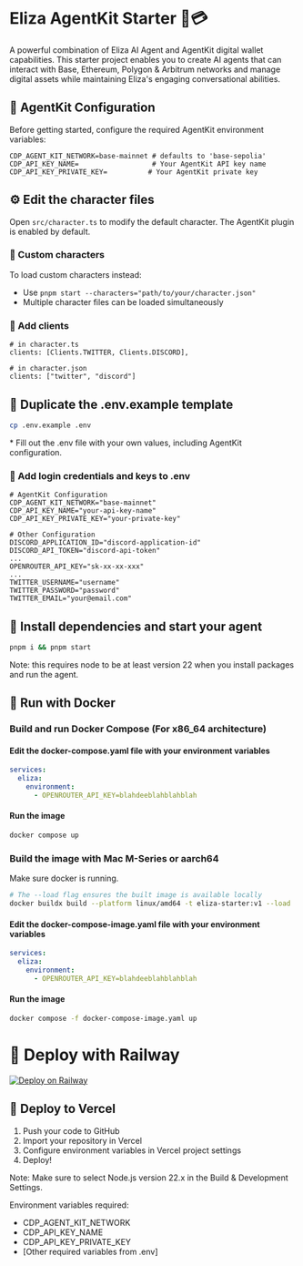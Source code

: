 # Eliza AgentKit Starter 🤖💳

A powerful combination of Eliza AI Agent and AgentKit digital wallet capabilities. This starter project enables you to create AI agents that can interact with Base, Ethereum, Polygon & Arbitrum networks and manage digital assets while maintaining Eliza's engaging conversational abilities.

## 🔑 AgentKit Configuration

Before getting started, configure the required AgentKit environment variables:

```env
CDP_AGENT_KIT_NETWORK=base-mainnet # defaults to 'base-sepolia'
CDP_API_KEY_NAME=                  # Your AgentKit API key name
CDP_API_KEY_PRIVATE_KEY=          # Your AgentKit private key
```

## ⚙️ Edit the character files

Open `src/character.ts` to modify the default character. The AgentKit plugin is enabled by default.

### 👥 Custom characters

To load custom characters instead:

- Use `pnpm start --characters="path/to/your/character.json"`
- Multiple character files can be loaded simultaneously

### 🔌 Add clients

```
# in character.ts
clients: [Clients.TWITTER, Clients.DISCORD],

# in character.json
clients: ["twitter", "discord"]
```

## 📝 Duplicate the .env.example template

```bash
cp .env.example .env
```

\* Fill out the .env file with your own values, including AgentKit configuration.

### 🔐 Add login credentials and keys to .env

```
# AgentKit Configuration
CDP_AGENT_KIT_NETWORK="base-mainnet"
CDP_API_KEY_NAME="your-api-key-name"
CDP_API_KEY_PRIVATE_KEY="your-private-key"

# Other Configuration
DISCORD_APPLICATION_ID="discord-application-id"
DISCORD_API_TOKEN="discord-api-token"
...
OPENROUTER_API_KEY="sk-xx-xx-xxx"
...
TWITTER_USERNAME="username"
TWITTER_PASSWORD="password"
TWITTER_EMAIL="your@email.com"
```

## 🚀 Install dependencies and start your agent

```bash
pnpm i && pnpm start
```

Note: this requires node to be at least version 22 when you install packages and run the agent.

## 🐳 Run with Docker

### Build and run Docker Compose (For x86_64 architecture)

#### Edit the docker-compose.yaml file with your environment variables

```yaml
services:
  eliza:
    environment:
      - OPENROUTER_API_KEY=blahdeeblahblahblah
```

#### Run the image

```bash
docker compose up
```

### Build the image with Mac M-Series or aarch64

Make sure docker is running.

```bash
# The --load flag ensures the built image is available locally
docker buildx build --platform linux/amd64 -t eliza-starter:v1 --load .
```

#### Edit the docker-compose-image.yaml file with your environment variables

```yaml
services:
  eliza:
    environment:
      - OPENROUTER_API_KEY=blahdeeblahblahblah
```

#### Run the image

```bash
docker compose -f docker-compose-image.yaml up
```

# 🚂 Deploy with Railway

[![Deploy on Railway](https://railway.com/button.svg)](https://railway.com/template/aW47_j)

## 🚀 Deploy to Vercel

1. Push your code to GitHub
2. Import your repository in Vercel
3. Configure environment variables in Vercel project settings
4. Deploy!

Note: Make sure to select Node.js version 22.x in the Build & Development Settings.

Environment variables required:

- CDP_AGENT_KIT_NETWORK
- CDP_API_KEY_NAME
- CDP_API_KEY_PRIVATE_KEY
- [Other required variables from .env]
